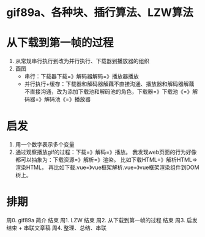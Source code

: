 # gif89a、各种块、插行算法、LZW算法
# 从下载到第一帧的过程
1. 从常规串行执行到改为并行执行、下载器到播放器的组织
2. 画图
   - 串行：下载器下载=》解码器解码=》播放器播放
   - 并行执行+缓存：下载器和解码器解藕不直接沟通、播放器和解码器解藕不直接沟通，改为添加下载池和解码池的角色，下载器=》下载池《=》解码器=》解码池《=》播放器
# 启发
1. 用一个数字表示多个变量
2. 通过观察播放gif的过程：下载=》解码=》播放。
我发现web页面的行为好像都可以抽象为：下载资源=》解析=》渲染。
比如下载HTML=》解析HTML=>渲染HTML，
再比如下载.vue=》vue框架解析.vue=》vue框架渲染组件到DOM树上。

# 排期
周0. gif89a 简介 结束
周1. LZW 结束
周2. 从下载到第一帧的过程 结束
周3. 启发结束 + 串联文章稿
周4. 整理、总结、串联